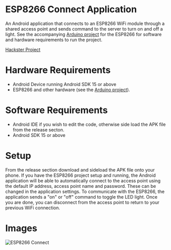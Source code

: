 # ESP8266 Connect Application

An Android application that connects to an ESP8266 WiFi module through a shared access point and sends command to the server to turn on and off a light.  See the accompanying [Arduino project](https://github.com/thanksmister/arduino-ESP8266-connect) for the ESP8266 for software and hardware requirements to run the project. 

[Hackster Project](https://www.hackster.io/thanksmister/android-to-esp8266-comunication-a84f50)

# Hardware Requirements

- Android Device running Android SDK 15 or above
- ESP8266 and other hardware (see the [Arduino project](https://github.com/thanksmister/arduino-ESP8266-connect)).

# Software Requirements

- Android IDE if you wish to edit the code, otherwise side load the APK file from the release secton. 
- Android SDK 15 or above

# Setup

From the release section download and sideload the APK file onto your phone.  If you have the ESP8266 project setup and running, the Android application will be able to automatically connect to the access point using the default IP address, access point name and password.   These can be changed in the application settings.    To communicate with the ESP8266, the application sends a "on" or "off" command to toggle the LED light. Once you are done, you can disconnect from the access point to return to your previous WiFi connection.

# Images

![ESP8266 Connect](https://github.com/thanksmister/android-esp8266-connect/blob/master/connect.png)


